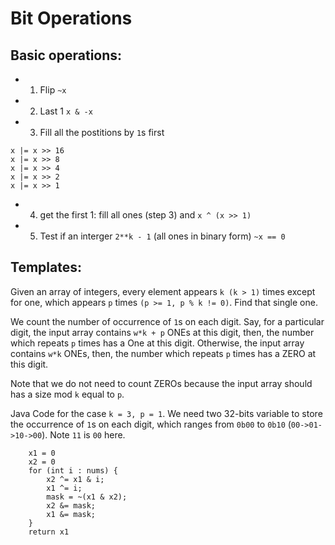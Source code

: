 # Bit Operations

## Basic operations:
* 1. Flip `~x`
* 2. Last 1 `x & -x`
* 3. Fill all the postitions by `1`s first
```
x |= x >> 16
x |= x >> 8
x |= x >> 4
x |= x >> 2
x |= x >> 1
```
* 4. get the first 1: fill all ones (step 3) and `x ^ (x >> 1)`
* 5. Test if an interger `2**k - 1` (all ones in binary form) `~x == 0`


## Templates:
Given an array of integers, every element appears `k (k > 1)` times except for one, which appears `p` times `(p >= 1, p % k != 0)`. Find that single one.

We count the number of occurrence of `1`s on each digit. Say, for a particular digit, the input array contains `w*k + p` ONEs at this digit, then, the number which repeats `p` times has a One at this digit. Otherwise, the input array contains `w*k` ONEs, then, the number which repeats `p` times has a ZERO at this digit.

Note that we do not need to count ZEROs because the input array should has a size mod `k` equal to `p`.

Java Code for the case `k = 3, p = 1`. We need two 32-bits variable to store the occurrence of `1`s on each digit, which ranges from `0b00` to `0b10` (`00->01->10->00`). Note `11` is `00` here.

```
    x1 = 0
    x2 = 0
    for (int i : nums) {
        x2 ^= x1 & i;
        x1 ^= i;
        mask = ~(x1 & x2);
        x2 &= mask;
        x1 &= mask;
    }
    return x1
```
